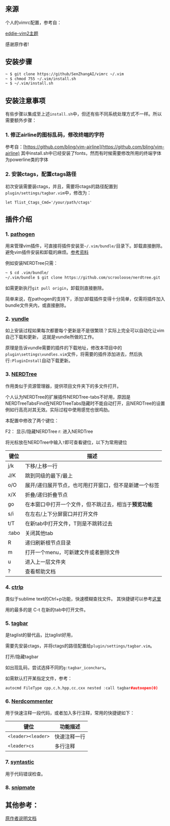 ## 来源

个人的vimrc配置，参考自：

[eddie-vim2主题](https://github.com/kaochenlong/eddie-vim2)

感谢原作者!

## 安装步骤

```bash
~ $ git clone https://github/SenZhangAI/vimrc ~/.vim
~ $ chmod 755 ~/.vim/install.sh
~ $ ~/.vim/install.sh
```

## 安装注意事项

有些步骤以集成至上述`install.sh`中，但还有些不同系统处理方式不一样。所以需要额外步骤：

### 1. 修正airline的图标乱码，修改终端的字符

参考自：[https://github.com/bling/vim-airline](https://github.com/bling/vim-airline)
其中install.sh中已经安装了fonts，然而有时候需要修改所用的终端字体为powerline类的字体

### 2. 安装ctags，配置ctags路径
初次安装需要装ctags，并且，需要将ctags的路径配置到`plugin/settings/tagbar.vim`中，修改为：

```vim
let Tlist_Ctags_Cmd='/your/path/ctags'
```

## 插件介绍

### 1. [pathogen]

用来管理vim插件，可直接将插件安装至`~/.vim/bundle/`目录下。卸载直接删除。避免vim插件安装和卸载的麻烦。[参考资料](http://blog.csdn.net/zhaoyw2008/article/details/8012757)

例如安装NERDTree只需：

```bash
~ $ cd .vim/bundle/
~/.vim/bundle $ git clone https://github.com/scrooloose/nerdtree.git
```

如需更新执行`git pull origin`，卸载则直接删除。

简单来说，在pathogen的支持下，添加\卸载插件变得十分简单，仅需将插件加入bundle文件夹内，或直接删除。

### 2. [vundle]

如上安装过程如果每次都要每个更新是不是很繁琐？实际上完全可以自动化让vim自己下载和更新，
这就是vundle所做的工作。

原理是告诉vundle需要的插件的下载地址，修改本项目中的`plugin\settings\vundles.vim`文件，将需要的插件添加进去，然后执行`:PluginInstall`自动下载更新。

### 3. [NERDTree]

作用类似于资源管理器，提供项目文件夹下的多文件打开。

个人认为NERDTree的扩展插件NERDTree-tabs不好用，原因是NERDTreeTabsFind在NERDTreeTabs隐藏时不能自动打开，且NERDTree的设置例如行高亮对其无效。实际过程中使用感觉也很鸡肋。

本配置中修改了两个键位：

F2： 显示/隐藏NERDTree
<leader>r: 进入NERDTree

将光标放在NERDTree中输入`?`即可查看键位，以下为常用键位

键位   | 描述
-------| ---------
j/k    | 下移/上移一行
J/K    | 跳到同级的最下/最上
o/O    | 展开/递归展开节点，也可用打开窗口，但不是新建一个标签
x/X    | 折叠/递归折叠节点
go     | 在本窗口中打开一个文件，但不跳过去，相当于**预览功能**
s/i    | 在左右/上下分屏窗口并打开文件
t/T    | 在新tab中打开文件，T则是不跳转过去
:tabo  | 关闭其他tab
R      | 递归刷新根节点目录
m      | 打开一个menu，可新建文件或者删除文件
u      | 进入上一层文件夹
?      | 查看帮助文档

### 4. [ctrlp]

类似于sublime text的Ctrl+p功能，快速模糊查找文件。
其快捷键可以参考[这里](https://github.com/kien/ctrlp.vim)

用的最多的是 C-t 在新的tab中打开文件。

### 5. [tagbar]

是taglist的替代品，比taglist好用，

需要先安装ctags，并将ctags的路径配置给`plugin/settings/tagbar.vim`。

<F4> 打开/隐藏tagbar

如出现乱码，尝试选择不同的`g:tagbar_iconchars`。

如需默认打开某指定文件，参考：

```cpp
autocmd FileType cpp,c,h,hpp,cc,cxx nested :call tagbar#autoopen(0)
```

### 6. [Nerdcommenter]

用于快速注释一段代码，或者加入多行注释，常用的快捷键如下：

|        键位        |   功能描述   |
|--------------------|--------------|
| `<leader><leader>` | 快速注释一行 |
| `<leader>cs`       | 多行注释     |

### 7. [syntastic]

用于代码错误检查。

### 8. [snipmate]

## 其他参考：

[原作者说明文档](https://github.com/kaochenlong/eddie-vi://github.com/kaochenlong/eddie-vim2)

[pathogen]:https://github.com/tpope/vim-pathogen
[vundle]:https://github.com/VundleVim/Vundle.vim
[NERDTree]:https://github.com/scrooloose/nerdtree
[ctrlp]:https://github.com/kien/ctrlp.vim
[tagbar]:https://github.com/majutsushi/tagbar
[Nerdcommenter]:https://github.com/scrooloose/nerdcommenter
[syntastic]:https://github.com/scrooloose/syntastic
[snipmate]:https://github.com/msanders/snipmate.vim

